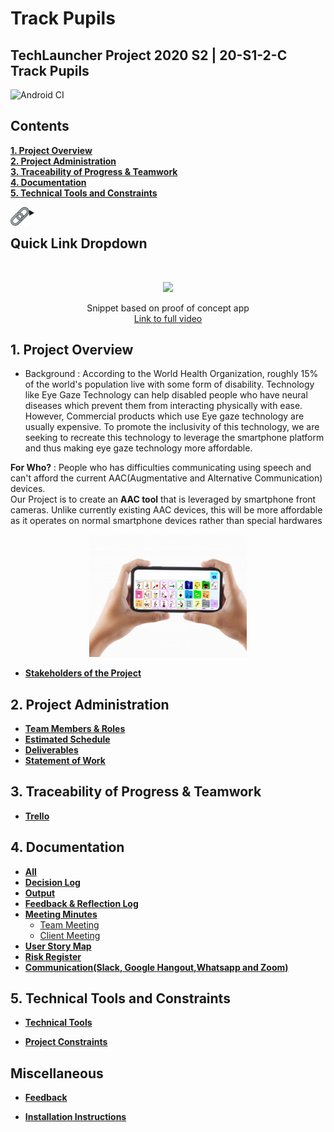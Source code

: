 # Track Pupils  
## TechLauncher Project 2020 S2 | 20-S1-2-C Track Pupils

![Android CI](https://github.com/Ozedaval/Eye-Gaze-Technology/workflows/Android%20CI/badge.svg?branch=master)


<h2><a name = "content"> Contents </a></h2>

<a href = "#Title1"><b> 1. Project Overview </b></a><br/>
<a href = "#Title2"><b> 2. Project Administration </b></a><br/>
<a href = "#Title3"><b> 3. Traceability of Progress & Teamwork </b></a><br/> 
<a href = "#Title4"><b> 4. Documentation </b></a><br/> 
<a href = "#Title5"><b> 5. Technical Tools and Constraints </b></a><br/>

<details>
<summary><img align = "left" src="Resources/link.png" width = "30" height = "30"><h2> Quick Link Dropdown</h2></summary>

- [**All Documentations**](https://drive.google.com/drive/folders/1NlzcfOPzjzUGLZtv5XBwhFZTKDHvKzTZ?usp=sharing)
- [**Decision Log**](https://drive.google.com/drive/folders/18C8N5hQrXN94pWgNyDpYCfhkNWzhSczE)
- [**Feedback & Reflection Log**](https://drive.google.com/drive/folders/1Tty_NjlyNDwHHwNLGD4vDpX-9KjvH998)
- [**Meeting Minutes**](https://drive.google.com/drive/u/0/folders/1g2xm1F1sIsowuf-SHqJrCLEgR9KNZMet)
- [**Risk Management**](https://docs.google.com/document/d/1h8wtWSBGq10KgU5FjX3noPZQz0TSMrlTSjl1m9pVcEc/edit)
- [**Statement of Work**](https://drive.google.com/drive/u/0/folders/10dU-jHv65cApRlDtr3pOAqkEij3sBB)
- [**Communication(Slack, Google Hangout,Whatsapp and Zoom)**](https://docs.google.com/document/d/1fOy_x4CNGdVu6nbyG_zbYGBBXU7Pvlio7XnqYfclkDY/edit)
</details>


<br />
<p align="center">
<img src="Resources/Proof_of_Concept.gif"  width="50%" length="50%" >
</p>
<p align="center">
     Snippet based on proof of concept app </br>
<a href="https://drive.google.com/file/d/1r1SmKbBRJyrehjUkkJXQUgV0WvIy3n0p/view?usp=sharing">Link to full video</a> 
</p>
<h2><a name = "Title1"> 1. Project Overview </a></h2>

* Background : According to the World Health Organization, roughly 15% of the world's population live with some form of disability. Technology like Eye Gaze Technology can help disabled people who have neural diseases which prevent them from interacting physically with ease. However, Commercial products which use Eye gaze technology are usually expensive. To promote the inclusivity of this technology, we are seeking to recreate this technology to leverage the smartphone platform and thus making eye gaze technology more affordable.

 **For Who?** : People who has difficulties communicating using speech and can't afford the current AAC(Augmentative and Alternative Communication) devices. </br>
 Our Project is to create an **AAC tool** that is leveraged by smartphone front cameras. Unlike currently existing AAC devices, this will be more affordable as it operates on normal smartphone devices rather than special hardwares </br>

<p align="center">
<img src="Resources/trackPupils.png"  width="50%" length="50%">
</p>

* [**Stakeholders of the Project**](https://github.com/Ozedaval/Eye-Gaze-Technology/wiki/Stakeholders)


<h2><a name = "Title2"> 2. Project Administration </a></h2>


* [**Team Members & Roles**](https://github.com/Ozedaval/Eye-Gaze-Technology/wiki/Team-Members-&-Roles)
* [**Estimated Schedule**](https://github.com/Ozedaval/Eye-Gaze-Technology/wiki/Estimated-Schedule)
* [**Deliverables**](https://github.com/Ozedaval/Eye-Gaze-Technology/wiki/Deliverables)
* [**Statement of Work**](https://github.com/Ozedaval/Eye-Gaze-Technology/wiki/Deliverables)



<h2><a name = "Title3"> 3. Traceability of Progress & Teamwork</a></h2>

* [**Trello**](https://trello.com/b/GnYy2QBX/track-pupils)

    

<h2><a name = "Title4"> 4. Documentation</a></h2>

- [**All**](https://drive.google.com/drive/folders/1NlzcfOPzjzUGLZtv5XBwhFZTKDHvKzTZ?usp=sharing)
- [**Decision Log**](https://drive.google.com/drive/folders/18C8N5hQrXN94pWgNyDpYCfhkNWzhSczE)
- [**Output**](https://drive.google.com/drive/folders/11VEx6xQj-KdvEMwhQfAj3t7v0ngSZa2l)
- [**Feedback & Reflection Log**](https://drive.google.com/drive/folders/1Tty_NjlyNDwHHwNLGD4vDpX-9KjvH998)
- [**Meeting Minutes**](https://drive.google.com/drive/folders/1bz6aJNaLhqgxjfCjiWHxQpbSfh9tgEOj?usp=sharing)
    + [Team Meeting](https://drive.google.com/drive/folders/1HjPLR9FZ_2_iRm91MV_KgGgtAlXXAkB5)
    + [Client Meeting](https://drive.google.com/drive/folders/1JjdIRBprHv1TsyhMA9yGrYzDufUeJb3o)
- [**User Story Map**](https://miro.com/app/board/o9J_kodemu8=/)
- [**Risk Register**](https://docs.google.com/document/d/1h8wtWSBGq10KgU5FjX3noPZQz0TSMrlTSjl1m9pVcEc/edit?usp=sharing)
- [**Communication(Slack, Google Hangout,Whatsapp and Zoom)**](https://docs.google.com/document/d/1fOy_x4CNGdVu6nbyG_zbYGBBXU7Pvlio7XnqYfclkDY/edit)


<h2><a name = "Title5"> 5. Technical Tools and Constraints</a></h2>
  
 * [**Technical Tools**](https://github.com/Ozedaval/Eye-Gaze-Technology/wiki/Technical-Tools)

 * [**Project Constraints**](https://github.com/Ozedaval/Eye-Gaze-Technology/wiki/Project-Constraints)
 
 
 <h2><a name = "Miscellaneous">Miscellaneous</a></h2>

 * [**Feedback**](https://drive.google.com/open?id=1j--azvBIf_7xkufhe8fR2g7GvuG47eTfvsKeAyDyk6Y)

 * [**Installation Instructions**](https://github.com/Ozedaval/Eye-Gaze-Technology/wiki/Installation-Instructions)
 
 
 
